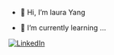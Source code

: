 - 👋 Hi, I’m laura Yang

- 🌱 I’m currently learning ...

<a href="www.linkedin.com/in/laura-nuoya-yang-197451204"><img alt="LinkedIn" src="https://img.shields.io/badge/linkedin%20-%230077B5.svg?&style=for-the-badge&logo=linkedin&logoColor=white"/></a>
<!---

NuoyaYang/NuoyaYang is a ✨ special ✨ repository because its `README.md` (this file) appears on your GitHub profile.
You can click the Preview link to take a look at your changes.
--->
